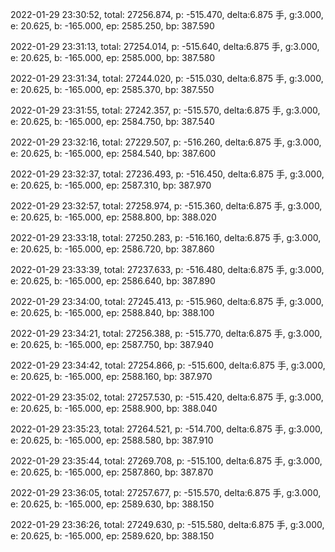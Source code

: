 2022-01-29 23:30:52, total: 27256.874, p: -515.470, delta:6.875 手, g:3.000, e: 20.625, b: -165.000, ep: 2585.250, bp: 387.590

2022-01-29 23:31:13, total: 27254.014, p: -515.640, delta:6.875 手, g:3.000, e: 20.625, b: -165.000, ep: 2585.000, bp: 387.580

2022-01-29 23:31:34, total: 27244.020, p: -515.030, delta:6.875 手, g:3.000, e: 20.625, b: -165.000, ep: 2585.370, bp: 387.550

2022-01-29 23:31:55, total: 27242.357, p: -515.570, delta:6.875 手, g:3.000, e: 20.625, b: -165.000, ep: 2584.750, bp: 387.540

2022-01-29 23:32:16, total: 27229.507, p: -516.260, delta:6.875 手, g:3.000, e: 20.625, b: -165.000, ep: 2584.540, bp: 387.600

2022-01-29 23:32:37, total: 27236.493, p: -516.450, delta:6.875 手, g:3.000, e: 20.625, b: -165.000, ep: 2587.310, bp: 387.970

2022-01-29 23:32:57, total: 27258.974, p: -515.360, delta:6.875 手, g:3.000, e: 20.625, b: -165.000, ep: 2588.800, bp: 388.020

2022-01-29 23:33:18, total: 27250.283, p: -516.160, delta:6.875 手, g:3.000, e: 20.625, b: -165.000, ep: 2586.720, bp: 387.860

2022-01-29 23:33:39, total: 27237.633, p: -516.480, delta:6.875 手, g:3.000, e: 20.625, b: -165.000, ep: 2586.640, bp: 387.890

2022-01-29 23:34:00, total: 27245.413, p: -515.960, delta:6.875 手, g:3.000, e: 20.625, b: -165.000, ep: 2588.840, bp: 388.100

2022-01-29 23:34:21, total: 27256.388, p: -515.770, delta:6.875 手, g:3.000, e: 20.625, b: -165.000, ep: 2587.750, bp: 387.940

2022-01-29 23:34:42, total: 27254.866, p: -515.600, delta:6.875 手, g:3.000, e: 20.625, b: -165.000, ep: 2588.160, bp: 387.970

2022-01-29 23:35:02, total: 27257.530, p: -515.420, delta:6.875 手, g:3.000, e: 20.625, b: -165.000, ep: 2588.900, bp: 388.040

2022-01-29 23:35:23, total: 27264.521, p: -514.700, delta:6.875 手, g:3.000, e: 20.625, b: -165.000, ep: 2588.580, bp: 387.910

2022-01-29 23:35:44, total: 27269.708, p: -515.100, delta:6.875 手, g:3.000, e: 20.625, b: -165.000, ep: 2587.860, bp: 387.870

2022-01-29 23:36:05, total: 27257.677, p: -515.570, delta:6.875 手, g:3.000, e: 20.625, b: -165.000, ep: 2589.630, bp: 388.150

2022-01-29 23:36:26, total: 27249.630, p: -515.580, delta:6.875 手, g:3.000, e: 20.625, b: -165.000, ep: 2589.620, bp: 388.150
